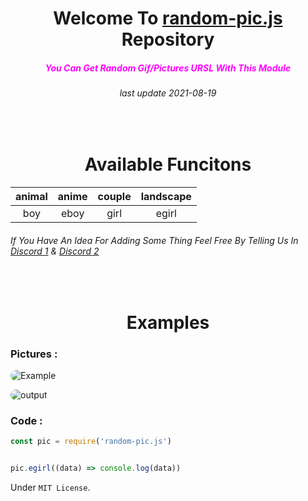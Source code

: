 <center><h1 style="text-align:center">Welcome To <a href="https://www.npmjs.com/package/random-pic.js">random-pic.js</a> Repository </h1></center>

<h5 style="text-align:center;color:magenta;">You Can Get Random Gif/Pictures URSL With This Module</h5><h6 style="text-align:center;">last update 2021-08-19 </h6>


<h1 style="text-align:center;padding-top:50px;"> Available Funcitons</h1>

| animal  | anime |couple |landscape|
| :-------------: |:-------------:|:-------------:|:-------------:|
| boy| eboy     |girl |egirl|

<h6> If You Have An Idea For Adding Some Thing Feel Free By Telling Us In <a href="https://discord.gg/6WtJZAWEfR">Discord 1</a> &  <a href="https://discord.gg/nJUAbk5eeu">Discord 2</a></h67>

<h1 style="text-align:center;padding-top:50px;"> Examples </h1>


<h3> Pictures :</h3>

<img src="https://cdn.discordapp.com/attachments/802560816426516531/876412446817001483/unknown.png" style="border-radius: 10px;" alt="Example"
/>

<img src="https://cdn.discordapp.com/attachments/802560816426516531/876410659821211688/unknown.png" style="border-radius: 10px;" alt="output"
/>


<h3> Code :</h3>


```javascript   
const pic = require('random-pic.js')


pic.egirl((data) => console.log(data))

```

Under `MIT License`.
